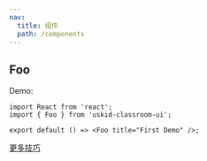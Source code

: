 ```yaml
---
nav:
  title: 组件
  path: /components
---
```


## Foo

Demo:

```tsx
import React from 'react';
import { Foo } from 'uskid-classroom-ui';

export default () => <Foo title="First Demo" />;
```

[更多技巧](https://d.umijs.org/guide/demo-principle)
